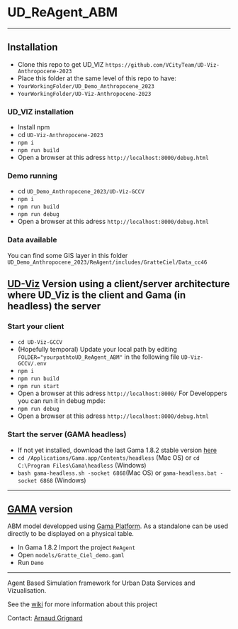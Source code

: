 # UD_ReAgent_ABM


----------------------------------------------------------------------------------------------------------

## Installation
 - Clone this repo to get UD_VIZ ```https://github.com/VCityTeam/UD-Viz-Anthropocene-2023```
 - Place this folder at the same level of this repo to have:
  - ```YourWorkingFolder/UD_Demo_Anthropocene_2023```
  - ```YourWorkingFolder/UD-Viz-Anthropocene-2023```
  
### UD_VIZ installation 
- Install npm
- cd ```UD-Viz-Anthropocene-2023```
- ``` npm i ```
- ```npm run build ```
- Open a browser at this adress ```http://localhost:8000/debug.html```

### Demo running
- cd ```UD_Demo_Anthropocene_2023/UD-Viz-GCCV```
- ``` npm i ```
- ```npm run build ```
- ```npm run debug```
- Open a browser at this adress ```http://localhost:8000/debug.html```


### Data available
You can find some GIS layer in this folder
 ```UD_Demo_Anthropocene_2023/ReAgent/includes/GratteCiel/Data_cc46```

## [UD-Viz](https://github.com/VCityTeam/UD-Viz) Version using a client/server architecture where UD_Viz is the client and Gama (in headless) the server



### Start your client

- ``` cd UD-Viz-GCCV ```
- (Hopefully temporal) Update your local path by editing ```FOLDER="yourpathtoUD_ReAgent_ABM"``` in the following file  ```UD-Viz-GCCV/.env```
- ``` npm i ```
- ```npm run build ```
- ```npm run start ```
- Open a browser at this adress ```http://localhost:8000/```
For Developpers you can run it in debug mpde:
- ```npm run debug```
- Open a browser at this adress ```http://localhost:8000/debug.html```

### Start the server (GAMA headless) 

- If not yet installed, download the last Gama 1.8.2 stable version [here](https://github.com/gama-platform/gama/releases/tag/1.8.2) 
- ``` cd /Applications/Gama.app/Contents/headless ``` (Mac OS) or ```cd C:\Program Files\Gama\headless``` (Windows)
- ``` bash gama-headless.sh -socket 6868 ```(Mac OS)   or ```gama-headless.bat -socket 6868``` (Windows)

----------------------------------------------------------------------------------------------------------
## [GAMA](https://gama-platform.org/) version
ABM model developped using [Gama Platform](https://gama-platform.org/). As a standalone can be used directly to be displayed on a physical table. 

- In Gama 1.8.2 Import the project ```ReAgent```
- Open ```models/Gratte_Ciel_demo.gaml```
- Run ```Demo```

----------------------------------------------------------------------------------------------------------
Agent Based Simulation framework for Urban Data Services and Vizualisation.

See the [wiki](https://github.com/VCityTeam/UD_ReAgent_ABM/wiki) for more information about this project

Contact: [Arnaud Grignard](https://github.com/agrignard) 
